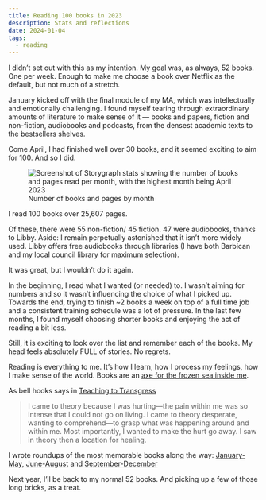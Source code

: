 ```yaml
---
title: Reading 100 books in 2023
description: Stats and reflections
date: 2024-01-04
tags:
  - reading 
---
```


I didn’t set out with this as my intention. My goal was, as always, 52 books. One per week. Enough to make me choose a book over Netflix as the default, but not much of a stretch. 

January kicked off with the final module of my MA, which was intellectually and emotionally challenging. I found myself tearing through extraordinary amounts of literature to make sense of it — books and papers, fiction and non-fiction, audiobooks and podcasts, from the densest academic texts to the bestsellers shelves. 

Come April, I had finished well over 30 books, and it seemed exciting to aim for 100. And so I did. 



<figure>
  <img src="https://d2w9rnfcy7mm78.cloudfront.net/25495121/original_723d5f7523e3d308a138fcb155c7dbf8.png?1704304429?bc=0" alt="Screenshot of Storygraph stats showing the number of books and pages read per month, with the highest month being April 2023">
  <figcaption class="small-text">Number of books and pages by month</figcaption>
</figure>

I read 100 books over 25,607 pages.

Of these, there were 55 non-fiction/ 45 fiction. 47 were audiobooks, thanks to Libby. Aside: I remain perpetually astonished that it isn’t more widely used. Libby offers free audiobooks through libraries (I have both Barbican and my local council library for maximum selection). 

It was great, but I wouldn’t do it again. 

In the beginning, I read what I wanted (or needed) to. I wasn’t aiming for numbers and so it wasn’t influencing the choice of what I picked up. Towards the end, trying to finish ~2 books a week on top of a full time job and a consistent training schedule was a lot of pressure. In the last few months, I found myself choosing shorter books and enjoying the act of reading a bit less. 

Still, it is exciting to look over the list and remember each of the books. My head feels absolutely FULL of stories. No regrets. 

Reading is everything to me. It’s how I learn, how I process my feelings, how I make sense of the world. Books are an [axe for the frozen sea inside me](https://www.themarginalian.org/2014/06/06/kafka-on-books-and-reading/).

As bell hooks says in [Teaching to Transgress](https://bellhooksbooks.com/product/teaching-to-transgress/)

> I came to theory because I was hurting—the pain within me was so intense that I could not go on living. I came to theory desperate, wanting to comprehend—to grasp what was happening around and within me. Most importantly, I wanted to make the hurt go away. I saw in theory then a location for healing.

I wrote roundups of the most memorable books along the way: [January-May](/writing/book-roundup-jan-may-2023.md), [June-August](/writing/book-roundup-june-aug-2023.md) and [September-December](writing/book-roundup-sept-dec-2023.md)

Next year, I’ll be back to my normal 52 books. And picking up a few of those long bricks, as a treat. 